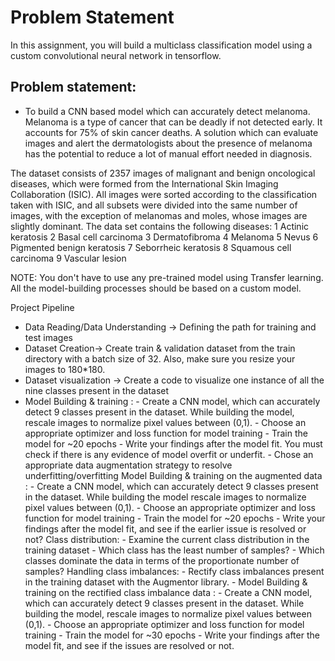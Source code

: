 # Problem Statement
In this assignment, you will build a multiclass classification model using a custom convolutional neural network in tensorflow.
## Problem statement: 
- To build a CNN based model which can accurately detect melanoma. Melanoma is a type of cancer that can be deadly if not detected early. It accounts for 75% of skin cancer deaths. A solution which can evaluate images and alert the dermatologists about the presence of melanoma has the potential to reduce a lot of manual effort needed in diagnosis.

The dataset consists of 2357 images of malignant and benign oncological diseases, which were formed from the International Skin Imaging Collaboration (ISIC). All images were sorted according to the classification taken with ISIC, and all subsets were divided into the same number of images, with the exception of melanomas and moles, whose images are slightly dominant. The data set contains the following diseases:
    1 Actinic keratosis
    2 Basal cell carcinoma
    3 Dermatofibroma
    4 Melanoma
    5 Nevus
    6 Pigmented benign keratosis
    7 Seborrheic keratosis
    8 Squamous cell carcinoma
    9 Vascular lesion

NOTE: You don't have to use any pre-trained model using Transfer learning. All the model-building processes should be based on a custom model.

Project Pipeline
- Data Reading/Data Understanding → Defining the path for training and test images 
- Dataset Creation→ Create train & validation dataset from the train directory with a batch size of 32. Also, make sure you resize your images to 180*180.
- Dataset visualization → Create a code to visualize one instance of all the nine classes present in the dataset 
- Model Building & training : 
      - Create a CNN model, which can accurately detect 9 classes present in the dataset. While building the model, rescale images to normalize pixel values between (0,1).
      - Choose an appropriate optimizer and loss function for model training
      - Train the model for ~20 epochs
      - Write your findings after the model fit. You must check if there is any evidence of model overfit or underfit.
      - Chose an appropriate data augmentation strategy to resolve underfitting/overfitting Model Building & training on the augmented data :
                - Create a CNN model, which can accurately detect 9 classes present in the dataset. While building the model rescale images to normalize pixel values between (0,1).
                - Choose an appropriate optimizer and loss function for model training
                - Train the model for ~20 epochs
                - Write your findings after the model fit, and see if the earlier issue is resolved or not? Class distribution:
                - Examine the current class distribution in the training dataset 
                - Which class has the least number of samples?
                - Which classes dominate the data in terms of the proportionate number of samples? Handling class imbalances:
                - Rectify class imbalances present in the training dataset with the Augmentor library.
                - Model Building & training on the rectified class imbalance data :
                - Create a CNN model, which can accurately detect 9 classes present in the dataset. While building the model, rescale images to normalize pixel values between (0,1).
                - Choose an appropriate optimizer and loss function for model training
                - Train the model for ~30 epochs
                - Write your findings after the model fit, and see if the issues are resolved or not.
 
